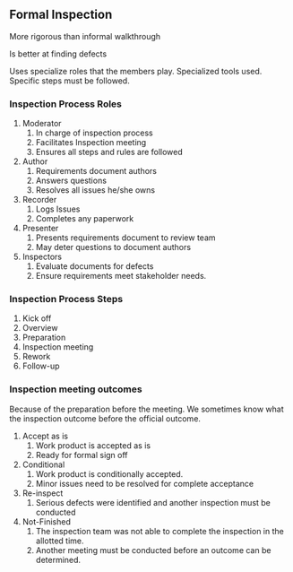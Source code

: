 ## Formal Inspection

More rigorous than informal walkthrough 

Is better at finding defects

Uses specialize roles that the members play.
Specialized tools used.
Specific steps must be followed.

### Inspection Process Roles

1. Moderator
	1. In charge of inspection process
	2. Facilitates Inspection meeting
	3. Ensures all steps and rules are followed
2. Author
	1. Requirements document authors
	2. Answers questions
	3. Resolves all issues he/she owns
3. Recorder
	1. Logs Issues
	2. Completes any paperwork
4. Presenter
	1. Presents requirements document to review team
	2. May deter questions to document authors
5. Inspectors
	1. Evaluate documents for defects
	2. Ensure requirements meet stakeholder needs.


### Inspection Process Steps

1. Kick off
2. Overview
3. Preparation
4. Inspection meeting
5. Rework
6. Follow-up

### Inspection meeting outcomes

Because of the preparation before the meeting. We sometimes know what the inspection outcome before the official outcome.

1. Accept as is
	1. Work product is accepted as is
	2. Ready for formal sign off
2. Conditional
	1. Work product is conditionally accepted.
	2. Minor issues need to be resolved for complete acceptance
3. Re-inspect
	1. Serious defects were identified and another inspection must be conducted
4. Not-Finished
	1. The inspection team was not able to complete the inspection in the allotted time.
	2. Another meeting must be conducted before an outcome can be determined.